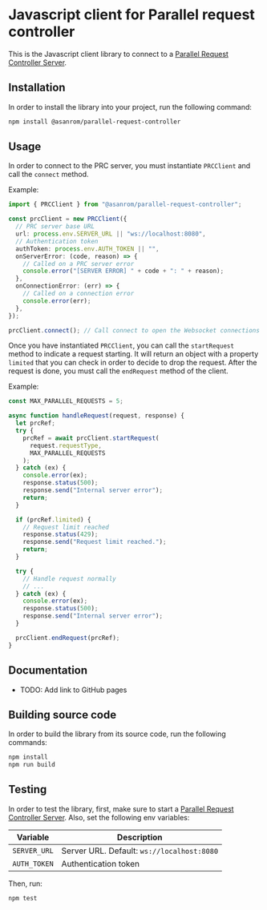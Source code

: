 # Javascript client for Parallel request controller

This is the Javascript client library to connect to a [Parallel Request Controller Server](../server/).

## Installation

In order to install the library into your project, run the following command:

```sh
npm install @asanrom/parallel-request-controller
```

## Usage

In order to connect to the PRC server, you must instantiate `PRCClient` and call the `connect` method.

Example:

```ts
import { PRCClient } from "@asanrom/parallel-request-controller";

const prcClient = new PRCClient({
  // PRC server base URL
  url: process.env.SERVER_URL || "ws://localhost:8080",
  // Authentication token
  authToken: process.env.AUTH_TOKEN || "",
  onServerError: (code, reason) => {
    // Called on a PRC server error
    console.error("[SERVER ERROR] " + code + ": " + reason);
  },
  onConnectionError: (err) => {
    // Called on a connection error
    console.error(err);
  },
});

prcClient.connect(); // Call connect to open the Websocket connections
```

Once you have instantiated `PRCClient`, you can call the `startRequest` method to indicate a request starting. It will return an object with a property `limited` that you can check in order to decide to drop the request. After the request is done, you must call the `endRequest` method of the client.

Example:

```ts
const MAX_PARALLEL_REQUESTS = 5;

async function handleRequest(request, response) {
  let prcRef;
  try {
    prcRef = await prcClient.startRequest(
      request.requestType,
      MAX_PARALLEL_REQUESTS
    );
  } catch (ex) {
    console.error(ex);
    response.status(500);
    response.send("Internal server error");
    return;
  }

  if (prcRef.limited) {
    // Request limit reached
    response.status(429);
    response.send("Request limit reached.");
    return;
  }

  try {
    // Handle request normally
    // ...
  } catch (ex) {
    console.error(ex);
    response.status(500);
    response.send("Internal server error");
  }

  prcClient.endRequest(prcRef);
}
```

## Documentation

- TODO: Add link to GitHub pages

## Building source code

In order to build the library from its source code, run the following commands:

```sh
npm install
npm run build
```

## Testing

In order to test the library, first, make sure to start a [Parallel Request Controller Server](../server/). Also, set the following env variables:

| Variable     | Description                                |
| ------------ | ------------------------------------------ |
| `SERVER_URL` | Server URL. Default: `ws://localhost:8080` |
| `AUTH_TOKEN` | Authentication token                       |

Then, run:

```sh
npm test
```
